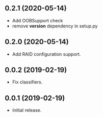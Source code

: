 ## 0.2.1 (2020-05-14)
 * Add OOBSupport check
 * remove __version__ dependency in setup.py

## 0.2.0 (2020-05-14)
 * Add RAID configuration support.

## 0.0.2 (2019-02-19)
 * Fix classifiers.

## 0.0.1 (2019-02-19)
 * Initial release.
